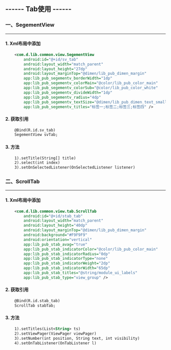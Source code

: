 ## ------ Tab使用 ------

### 一、SegementView
----------------------------------------------------------------------------------------------------
#### 1. Xml布局中添加
```xml
    <com.d.lib.common.view.SegementView
        android:id="@+id/sv_tab"
        android:layout_width="match_parent"
        android:layout_height="27dp"
        android:layout_marginTop="@dimen/lib_pub_dimen_margin"
        app:lib_pub_segementv_borderWidth="1dp"
        app:lib_pub_segementv_colorMain="@color/lib_pub_color_main"
        app:lib_pub_segementv_colorSub="@color/lib_pub_color_white"
        app:lib_pub_segementv_divideWidth="1dp"
        app:lib_pub_segementv_radius="4dp"
        app:lib_pub_segementv_textSize="@dimen/lib_pub_dimen_text_small"
        app:lib_pub_segementv_titles="标签一;标签二;标签三;标签四" />
```

#### 2. 获取引用
```xml
    @Bind(R.id.sv_tab)
    SegementView svTab;
```

#### 3. 方法
```xml
    1).setTitle(String[] title)
    2).select(int index)
    3).setOnSelectedListener(OnSelectedListener listener)
```

### 二、ScrollTab
----------------------------------------------------------------------------------------------------
#### 1. Xml布局中添加
```xml
    <com.d.lib.common.view.tab.ScrollTab
        android:id="@+id/stab_tab"
        android:layout_width="match_parent"
        android:layout_height="40dp"
        android:layout_marginTop="@dimen/lib_pub_dimen_margin"
        android:background="#F9F9F9"
        android:orientation="vertical"
        app:lib_pub_stab_avag="true"
        app:lib_pub_stab_indicatorColor="@color/lib_pub_color_main"
        app:lib_pub_stab_indicatorRadius="0dp"
        app:lib_pub_stab_indicatorType="none"
        app:lib_pub_stab_indicatorWeight="2dp"
        app:lib_pub_stab_indicatorWidth="65dp"
        app:lib_pub_stab_titles="@string/module_ui_labels"
        app:lib_pub_stab_type="view_group" />
```

#### 2. 获取引用
```xml
    @Bind(R.id.stab_tab)
    ScrollTab stabTab;
```

#### 3. 方法
```xml
    1).setTitles(List<String> ts)
    2).setViewPager(ViewPager viewPager)
    3).setNumber(int position, String text, int visibility)
    4).setOnTabListener(OnTabListener l)
```

